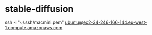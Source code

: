# stable-diffusion

ssh -i "~/.ssh/macmini.pem" ubuntu@ec2-34-246-166-144.eu-west-1.compute.amazonaws.com